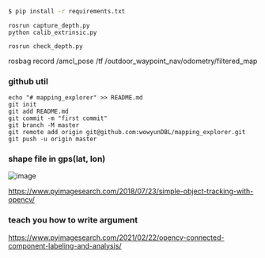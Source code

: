 ```sh
$ pip install -r requirements.txt
```


```
rosrun capture_depth.py
python calib_extrinsic.py

rosrun check_depth.py
```

rosbag record /amcl_pose /tf /outdoor_waypoint_nav/odometry/filtered_map


### github util
```
echo "# mapping_explorer" >> README.md
git init
git add README.md
git commit -m "first commit"
git branch -M master
git remote add origin git@github.com:wowyunDBL/mapping_explorer.git
git push -u origin master
``` 

### shape file in gps(lat, lon)
![image](https://github.com/wowyunDBL/mapping_explorer/blob/master/image/RGBD-point_cloud.png)

https://www.pyimagesearch.com/2018/07/23/simple-object-tracking-with-opencv/

### teach you how to write argument
https://www.pyimagesearch.com/2021/02/22/opencv-connected-component-labeling-and-analysis/
